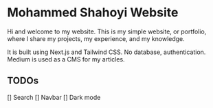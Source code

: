 # Mohammed Shahoyi Website

Hi and welcome to my website. This is my simple website, or portfolio, where I share my projects, my experience, and my knowledge.

It is built using Next.js and Tailwind CSS. No database, authentication. Medium is used as a CMS for my articles.

## TODOs

[] Search
[] Navbar
[] Dark mode
